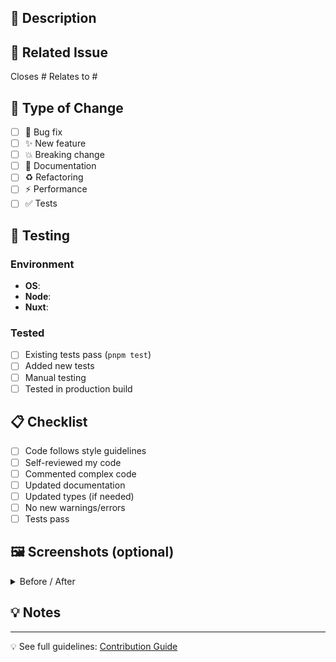<!-- Thank you for contributing! 🎉 -->

## 📝 Description

<!-- What does this PR do? -->


## 🔗 Related Issue

Closes #
Relates to #

## 🎯 Type of Change

- [ ] 🐛 Bug fix
- [ ] ✨ New feature
- [ ] 💥 Breaking change
- [ ] 📝 Documentation
- [ ] ♻️ Refactoring
- [ ] ⚡ Performance
- [ ] ✅ Tests

## 🧪 Testing

### Environment

- **OS**: 
- **Node**: 
- **Nuxt**: 

### Tested

- [ ] Existing tests pass (`pnpm test`)
- [ ] Added new tests
- [ ] Manual testing
- [ ] Tested in production build

## 📋 Checklist

- [ ] Code follows style guidelines
- [ ] Self-reviewed my code
- [ ] Commented complex code
- [ ] Updated documentation
- [ ] Updated types (if needed)
- [ ] No new warnings/errors
- [ ] Tests pass

## 🖼️ Screenshots (optional)

<details>
<summary>Before / After</summary>

<!-- Screenshots here -->

</details>

## 💡 Notes

<!-- Any additional context for reviewers -->


---

💡 See full guidelines: [Contribution Guide](https://s00d.github.io/nuxt-i18n-micro/guide/contribution)
